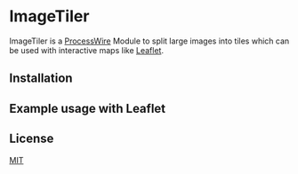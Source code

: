 # ImageTiler

ImageTiler is a [ProcessWire](https://processwire.com/) Module to split large images into tiles which can be used with interactive maps like [Leaflet](https://leafletjs.com/).

## Installation

## Example usage with Leaflet

## License
[MIT](https://choosealicense.com/licenses/mit/)
